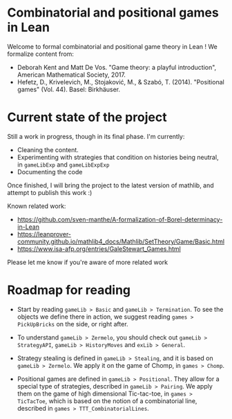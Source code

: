 
# Combinatorial and positional games in Lean

Welcome to formal combinatorial and positional game theory in Lean !
We formalize content from:
- Deborah Kent and Matt De Vos. "Game theory: a playful introduction", American Mathematical Society, 2017.
- Hefetz, D., Krivelevich, M., Stojaković, M., & Szabó, T. (2014). "Positional games" (Vol. 44). Basel: Birkhäuser.


# Current state of the project

Still a work in progress, though in its final phase.
I'm currently:
- Cleaning the content.
- Experimenting with strategies that condition on histories being neutral, in `gameLibExp` and `gameLibExpExp`
- Documenting the code

Once finished, I will bring the project to the latest version of mathlib, and attempt to publish this work :)

Known related work:
- https://github.com/sven-manthe/A-formalization-of-Borel-determinacy-in-Lean
- https://leanprover-community.github.io/mathlib4_docs/Mathlib/SetTheory/Game/Basic.html
- https://www.isa-afp.org/entries/GaleStewart_Games.html

Please let me know if you're aware of more related work


# Roadmap for reading

- Start by reading `gameLib > Basic` and `gameLib > Termination`. To see the objects we define there in action, we suggest reading `games > PickUpBricks` on the side, or right after.

- To understand `gameLib > Zermelo`, you should check out `gameLib > StrategyAPI`, `gameLib > HistoryMoves` and `exLib > General`.

- Strategy stealing is defined in `gameLib > Stealing`, and it is based on `gameLib > Zermelo`. We apply it on the game of Chomp, in `games > Chomp`. 

- Positional games are defined in `gameLib > Positional`. They allow for a special type of strategies, described in `gameLib > Pairing`. We apply them on the game of high dimensional Tic-tac-toe, in `games > TicTacToe`, which is based on the notion of a combinatorial line, described in `games > TTT_CombinatorialLines`.